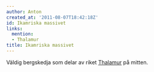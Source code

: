 ```yaml
---
author: Anton
created_at: '2011-08-07T18:42:18Z'
id: Ikamriska massivet
links:
  mention:
  - Thalamur
title: Ikamriska massivet
---
```


Väldig bergskedja som delar av riket [Thalamur] på mitten.

  [Thalamur]: Thalamur
